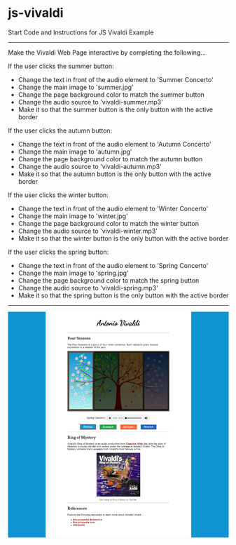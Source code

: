 # js-vivaldi
Start Code and Instructions for JS Vivaldi Example
<hr>

<p>Make the Vivaldi Web Page interactive by completing the following...</p>

<p>If the user clicks the summer button:</p>
<ul>
  <li>Change the text in front of the audio element to 'Summer Concerto'</li>
  <li>Change the main image to 'summer.jpg'</li>
  <li>Change the page background color to match the summer button</li>
  <li>Change the audio source to 'vivaldi-summer.mp3'</li>
  <li>Make it so that the summer button is the only button with the active border</li>
</ul>

<p>If the user clicks the autumn button:</p>
<ul>
  <li>Change the text in front of the audio element to 'Autumn Concerto'</li>
  <li>Change the main image to 'autumn.jpg'</li>
  <li>Change the page background color to match the autumn button</li>
  <li>Change the audio source to 'vivaldi-autumn.mp3'</li>
  <li>Make it so that the autumn button is the only button with the active border</li>
</ul>

<p>If the user clicks the winter button:</p>
<ul>
  <li>Change the text in front of the audio element to 'Winter Concerto'</li>
  <li>Change the main image to 'winter.jpg'</li>
  <li>Change the page background color to match the winter button</li>
  <li>Change the audio source to 'vivaldi-winter.mp3'</li>
  <li>Make it so that the winter button is the only button with the active border</li>
</ul>

<p>If the user clicks the spring button:</p>
<ul>
  <li>Change the text in front of the audio element to 'Spring Concerto'</li>
  <li>Change the main image to 'spring.jpg'</li>
  <li>Change the page background color to match the spring button</li>
  <li>Change the audio source to 'vivaldi-spring.mp3'</li>
  <li>Make it so that the spring button is the only button with the active border</li>
</ul>

<hr>
<img src="images/Vivaldi-screenshot.png">
  

